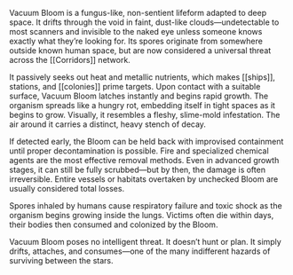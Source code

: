 Vacuum Bloom is a fungus-like, non-sentient lifeform adapted to deep space. It drifts through the void in faint, dust-like clouds—undetectable to most scanners and invisible to the naked eye unless someone knows exactly what they’re looking for. Its spores originate from somewhere outside known human space, but are now considered a universal threat across the [[Corridors]] network.

It passively seeks out heat and metallic nutrients, which makes [[ships]], stations, and [[colonies]] prime targets. Upon contact with a suitable surface, Vacuum Bloom latches instantly and begins rapid growth. The organism spreads like a hungry rot, embedding itself in tight spaces as it begins to grow. Visually, it resembles a fleshy, slime-mold infestation. The air around it carries a distinct, heavy stench of decay.

If detected early, the Bloom can be held back with improvised containment until proper decontamination is possible. Fire and specialized chemical agents are the most effective removal methods. Even in advanced growth stages, it can still be fully scrubbed—but by then, the damage is often irreversible. Entire vessels or habitats overtaken by unchecked Bloom are usually considered total losses.

Spores inhaled by humans cause respiratory failure and toxic shock as the organism begins growing inside the lungs. Victims often die within days, their bodies then consumed and colonized by the Bloom.

Vacuum Bloom poses no intelligent threat. It doesn’t hunt or plan. It simply drifts, attaches, and consumes—one of the many indifferent hazards of surviving between the stars.